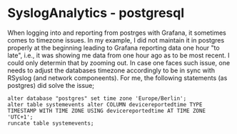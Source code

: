 # SyslogAnalytics - postgresql

When logging into and reporting from postrges with Grafana, it sometimes comes to timezone issues. In my example, I did not maintain it in postgres properly at the beginning leading to Grafana reporting data one hour "to late", i.e., it was showing me data from one hour ago as to be most recent. I could only determin that by zooming out.
In case one faces such issue, one needs to adjust the databases timezone accordingly to be in sync with RSyslog (and network componeents). 
For me, the following statements (as postgres) did solve the issue;
```
alter database "postgres" set time zone 'Europe/Berlin'; 
alter table systemevents alter COLUMN devicereportedtime TYPE TIMESTAMP WITH TIME ZONE USING devicereportedtime AT TIME ZONE 'UTC+1';
runcate table systemevents;
```

